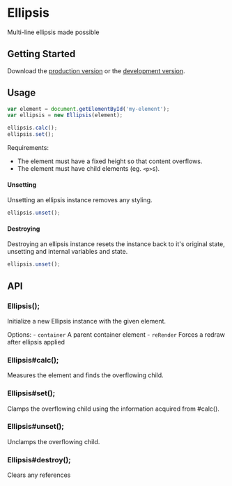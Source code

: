 # Ellipsis

Multi-line ellipsis made possible

## Getting Started
Download the [production version][min] or the [development version][max].

[min]: https://raw.github.com/wilsonpage/ellipsis/master/dist/ellipsis.min.js
[max]: https://raw.github.com/wilsonpage/ellipsis/master/dist/ellipsis.js

## Usage

```js
var element = document.getElementById('my-element');
var ellipsis = new Ellipsis(element);

ellipsis.calc();
ellipsis.set();
```

Requirements:

- The element must have a fixed height so that content overflows.
- The element must have child elements (eg. `<p>`s).

#### Unsetting

Unsetting an ellipsis instance removes any styling.

```js
ellipsis.unset();
```

#### Destroying

Destroying an ellipsis instance resets the instance back to it's original state, unsetting and internal variables and state.

```js
ellipsis.unset();
```

## API
### Ellipsis();

Initialize a new Ellipsis
instance with the given element.

Options:
    - `container` A parent container element
    - `reRender` Forces a redraw after ellipsis applied

### Ellipsis#calc();

Measures the element and
finds the overflowing child.



### Ellipsis#set();

Clamps the overflowing child using
the information acquired from #calc().



### Ellipsis#unset();

Unclamps the overflowing child.



### Ellipsis#destroy();

Clears any references



